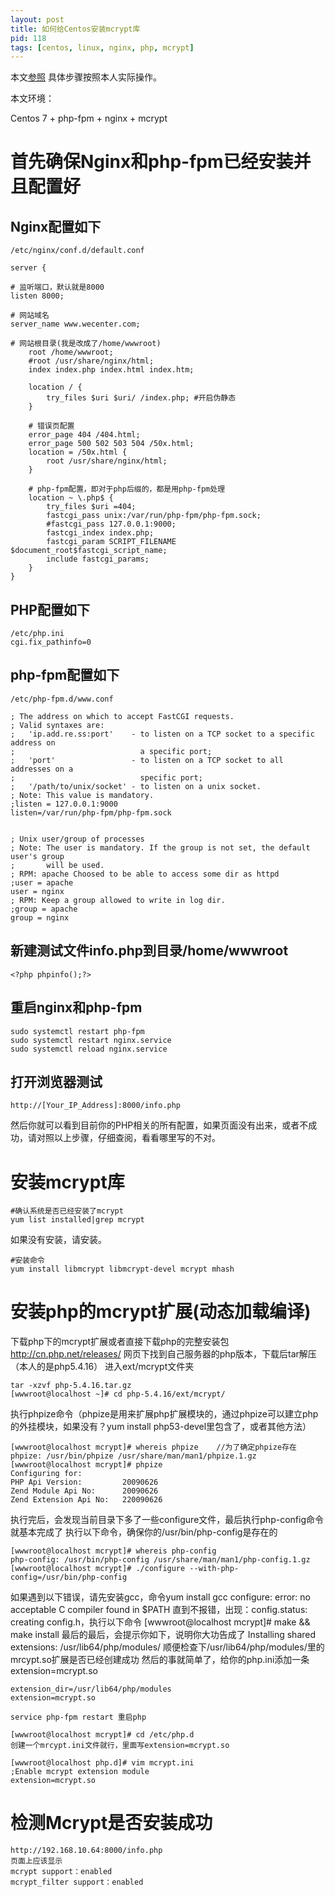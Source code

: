 ```yaml
---
layout: post
title: 如何给Centos安装mcrypt库
pid: 118
tags: [centos, linux, nginx, php, mcrypt]
---
```

本文[参照](http://www.cnblogs.com/huangzhen/archive/2012/09/12/2681861.html) 具体步骤按照本人实际操作。

本文环境：

Centos 7 + php-fpm + nginx + mcrypt


# 首先确保Nginx和php-fpm已经安装并且配置好

## Nginx配置如下

    /etc/nginx/conf.d/default.conf

    server {

    # 监听端口，默认就是8000
    listen 8000;

    # 网站域名
    server_name www.wecenter.com;

    # 网站根目录(我是改成了/home/wwwroot)
        root /home/wwwroot;
        #root /usr/share/nginx/html;
        index index.php index.html index.htm;

        location / {
            try_files $uri $uri/ /index.php; #开启伪静态
        }

        # 错误页配置
        error_page 404 /404.html;
        error_page 500 502 503 504 /50x.html;
        location = /50x.html {
            root /usr/share/nginx/html;
        }

        # php-fpm配置，即对于php后缀的，都是用php-fpm处理
        location ~ \.php$ {
            try_files $uri =404;
            fastcgi_pass unix:/var/run/php-fpm/php-fpm.sock;
            #fastcgi_pass 127.0.0.1:9000;
            fastcgi_index index.php;
            fastcgi_param SCRIPT_FILENAME $document_root$fastcgi_script_name;
            include fastcgi_params;
        }
    }

## PHP配置如下

    /etc/php.ini
    cgi.fix_pathinfo=0



## php-fpm配置如下

    /etc/php-fpm.d/www.conf

    ; The address on which to accept FastCGI requests.
    ; Valid syntaxes are:
    ;   'ip.add.re.ss:port'    - to listen on a TCP socket to a specific address on
    ;                            a specific port;
    ;   'port'                 - to listen on a TCP socket to all addresses on a
    ;                            specific port;
    ;   '/path/to/unix/socket' - to listen on a unix socket.
    ; Note: This value is mandatory.
    ;listen = 127.0.0.1:9000
    listen=/var/run/php-fpm/php-fpm.sock


    ; Unix user/group of processes
    ; Note: The user is mandatory. If the group is not set, the default user's group
    ;       will be used.
    ; RPM: apache Choosed to be able to access some dir as httpd
    ;user = apache
    user = nginx 
    ; RPM: Keep a group allowed to write in log dir.
    ;group = apache
    group = nginx



## 新建测试文件info.php到目录/home/wwwroot

    <?php phpinfo();?>


## 重启nginx和php-fpm

    sudo systemctl restart php-fpm
    sudo systemctl restart nginx.service
    sudo systemctl reload nginx.service


## 打开浏览器测试

    http://[Your_IP_Address]:8000/info.php

然后你就可以看到目前你的PHP相关的所有配置，如果页面没有出来，或者不成功，请对照以上步骤，仔细查阅，看看哪里写的不对。


# 安装mcrypt库

    #确认系统是否已经安装了mcrypt
    yum list installed|grep mcrypt

如果没有安装，请安装。

    #安装命令
    yum install libmcrypt libmcrypt-devel mcrypt mhash


# 安装php的mcrypt扩展(动态加载编译)

下载php下的mcrypt扩展或者直接下载php的完整安装包
http://cn.php.net/releases/ 网页下找到自己服务器的php版本，下载后tar解压（本人的是php5.4.16）
进入ext/mcrypt文件夹

    tar -xzvf php-5.4.16.tar.gz
    [wwwroot@localhost ~]# cd php-5.4.16/ext/mcrypt/

执行phpize命令（phpize是用来扩展php扩展模块的，通过phpize可以建立php的外挂模块，如果没有？yum install php53-devel里包含了，或者其他方法）
 
    [wwwroot@localhost mcrypt]# whereis phpize    //为了确定phpize存在
    phpize: /usr/bin/phpize /usr/share/man/man1/phpize.1.gz
    [wwwroot@localhost mcrypt]# phpize
    Configuring for:
    PHP Api Version:         20090626
    Zend Module Api No:      20090626
    Zend Extension Api No:   220090626
 
执行完后，会发现当前目录下多了一些configure文件，最后执行php-config命令就基本完成了
执行以下命令，确保你的/usr/bin/php-config是存在的

    [wwwroot@localhost mcrypt]# whereis php-config
    php-config: /usr/bin/php-config /usr/share/man/man1/php-config.1.gz
    [wwwroot@localhost mcrypt]# ./configure --with-php-config=/usr/bin/php-config

如果遇到以下错误，请先安装gcc，命令yum install gcc
configure: error: no acceptable C compiler found in $PATH
直到不报错，出现：config.status: creating config.h，执行以下命令
[wwwroot@localhost mcrypt]# make && make install
最后的最后，会提示你如下，说明你大功告成了
Installing shared extensions:     /usr/lib64/php/modules/
顺便检查下/usr/lib64/php/modules/里的mrcypt.so扩展是否已经创建成功
然后的事就简单了，给你的php.ini添加一条extension=mcrypt.so

    extension_dir=/usr/lib64/php/modules
    extension=mcrypt.so

    service php-fpm restart 重启php

    [wwwroot@localhost mcrypt]# cd /etc/php.d
    创建一个mrcypt.ini文件就行，里面写extension=mcrypt.so

    [wwwroot@localhost php.d]# vim mcrypt.ini
    ;Enable mcrypt extension module
    extension=mcrypt.so


# 检测Mcrypt是否安装成功

    http://192.168.10.64:8000/info.php
    页面上应该显示
    mcrypt support：enabled
    mcrypt_filter support：enabled
